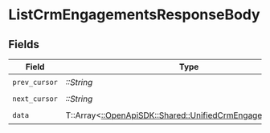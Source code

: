 # ListCrmEngagementsResponseBody


## Fields

| Field                                                                                                           | Type                                                                                                            | Required                                                                                                        | Description                                                                                                     |
| --------------------------------------------------------------------------------------------------------------- | --------------------------------------------------------------------------------------------------------------- | --------------------------------------------------------------------------------------------------------------- | --------------------------------------------------------------------------------------------------------------- |
| `prev_cursor`                                                                                                   | *::String*                                                                                                      | :heavy_check_mark:                                                                                              | N/A                                                                                                             |
| `next_cursor`                                                                                                   | *::String*                                                                                                      | :heavy_check_mark:                                                                                              | N/A                                                                                                             |
| `data`                                                                                                          | T::Array<[::OpenApiSDK::Shared::UnifiedCrmEngagementOutput](../../models/shared/unifiedcrmengagementoutput.md)> | :heavy_check_mark:                                                                                              | N/A                                                                                                             |